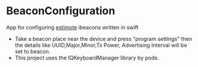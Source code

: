 # BeaconConfiguration
App for configuring [estimote](https://estimote.com/) ibeacons written in swift

- Take a beacon place near the device and press "program settings" then the details like UUID,Major,Minor,Tx Power, Advertising Interval will be set to beacon.
- This project uses the IQKeyboardManager library by pods.
